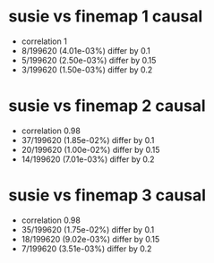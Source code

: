 # susie vs finemap  1 causal

- correlation 1
- 8/199620 (4.01e-03%) differ by 0.1
- 5/199620 (2.50e-03%) differ by 0.15
- 3/199620 (1.50e-03%) differ by 0.2


# susie vs finemap  2 causal

- correlation 0.98
- 37/199620 (1.85e-02%) differ by 0.1
- 20/199620 (1.00e-02%) differ by 0.15
- 14/199620 (7.01e-03%) differ by 0.2


# susie vs finemap  3 causal

- correlation 0.98
- 35/199620 (1.75e-02%) differ by 0.1
- 18/199620 (9.02e-03%) differ by 0.15
- 7/199620 (3.51e-03%) differ by 0.2


